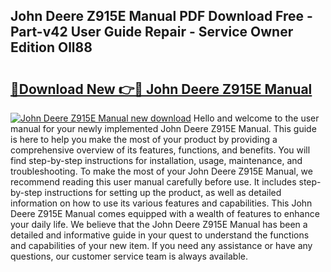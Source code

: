 ## John Deere Z915E Manual PDF Download Free - Part-v42 User Guide Repair - Service Owner Edition Oll88

# <h2><a href="http://bc94042.oget.top/?id=John+Deere+Z915E+Manual">🔗Download New 👉🔴 John Deere Z915E Manual</a></h2>

[![John Deere Z915E Manual new download](https://i.imgur.com/5g1atiW.png)](http://bc94042.oget.top/?id=John+Deere+Z915E+Manual)
Hello and welcome to the user manual for your newly implemented John Deere Z915E Manual. This guide is here to help you make the most of your product by providing a comprehensive overview of its features, functions, and benefits. You will find step-by-step instructions for installation, usage, maintenance, and troubleshooting. To make the most of your John Deere Z915E Manual, we recommend reading this user manual carefully before use. It includes step-by-step instructions for setting up the product, as well as detailed information on how to use its various features and capabilities. This John Deere Z915E Manual comes equipped with a wealth of features to enhance your daily life. We believe that the John Deere Z915E Manual has been a detailed and informative guide in your quest to understand the functions and capabilities of your new item. If you need any assistance or have any questions, our customer service team is always available.
